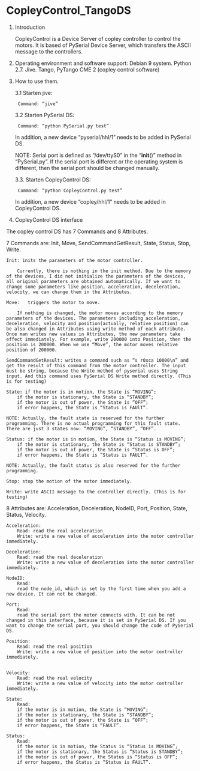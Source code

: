 # CopleyControl_TangoDS

1. Introduction

	CopleyControl is a Device Server of copley controller to control the motors. It is based of PySerial Device Server, which transfers the ASCII message to the controllers. 

2. Operating environment and software support: 
	Debian 9 system. 
	Python 2.7. 
	Jive. 
	Tango, PyTango
	CME 2 (copley control software)

3. How to use them. 

	3.1 Starten jive:

 		Command: “jive”

	3.2 Starten PySerial DS:

 		Command: “python PySerial.py test”

	In addition, a new device “pyserial/hhl/1” needs to be added in PySerial DS. 


	NOTE: Serial port is defined as “/dev/ttyS0” in the “__init__()” method in “PySerial.py”. If the serial port is different or the operating system is different, then the serial port should be changed manually. 

	3.3. Starten CopleyControl DS:

 		Command: “python CopleyControl.py test”

	In addition, a new device “copley/hhl/1” needs to be added in CopleyControl DS. 



4. CopleyControl DS interface 

The copley control DS has 7 Commands and 8 Attributes. 

7 Commands are: Init, Move, SendCommandGetResult, State, Status, Stop, Write. 

	Init: inits the parameters of the motor controller. 

		Currently, there is nothing in the init method. Due to the memory of the devices, I did not initialize the parameters of the devices, all original parameters are obtained automatically. If we want to change some parameters like position, acceleration, deceleration, velocity, we can change them in the Attributes. 

	Move:	triggers the motor to move. 
		
		If nothing is changed, the motor moves according to the memory parameters of the devices. The parameters including acceleration, deceleration, velocity and position(actually, relative position) can be also changed in Attributes using write method of each attribute. Once man writes new values in Attributes, the new parameters take effect immediately. For example, write 200000 into Position, then the position is 200000. When we use “Move”, the motor moves relative position of 200000. 

	SendCommandGetResult: writes a command such as “s r0xca 10000\n” and get the result of this command from the motor controller. The input must be string, because the Write method of pyserial uses String input. And this command uses PySerial DS Write method directly. (This is for testing)

	State: if the motor is in motion, the State is “MOVING”;
		if the motor is stationary, the State is “STANDBY”;
		if the motor is out of power, the State is “OFF”;
		if error happens, the State is “Status is FAUlT”. 

    NOTE: Actually, the fault state is reserved for the further programming. There is no actual programming for this fault state. There are just 3 states now: “MOVING”, “STANDBY”, “OFF”. 

	Status: if the motor is in motion, the State is “Status is MOVING”;
		if the motor is stationary, the State is “Status is STANDBY”;
		if the motor is out of power, the State is “Status is OFF”;
		if error happens, the State is “Status is FAULT”.

    NOTE: Actually, the fault status is also reserved for the further programming.  

	Stop: stop the motion of the motor immediately.
	
	Write: write ASCII message to the controller directly. (This is for testing)
	
	
8 Attributes are: Acceleration, Deceleration, NodeID, Port, Position, State, Status, Velocity.

	Acceleration: 
		Read: read the real acceleration 
		Write: write a new value of acceleration into the motor controller immediately.

	Deceleration: 
		Read: read the real deceleration
		Write: write a new value of deceleration into the motor controller immediately.

	NodeID:
		Read: 
		read the node_id, which is set by the first time when you add a new device. It can not be changed. 

	Port:
		Read: 
		read the serial port the motor connects with. It can be not changed in this interface, because it is set in PySerial DS. If you want to change the serial port, you should change the code of PySerial DS.

	Position: 
		Read: read the real position
		Write: write a new value of position into the motor controller immediately.


	Velocity: 
		Read: read the real velocity
		Write: write a new value of velocity into the motor controller immediately.

	State: 
		Read:
		if the motor is in motion, the State is “MOVING”;
		if the motor is stationary, the State is “STANDBY”;
		if the motor is out of power, the State is “OFF”;
		if error happens, the State is “FAULT”.

	Status: 
		Read:
		if the motor is in motion, the Status is “Status is MOVING”;
		if the motor is stationary, the Status is “Status is STANDBY”;
		if the motor is out of power, the Status is “Status is OFF”;
		if error happens, the Status is “Status is FAULT”.
	
